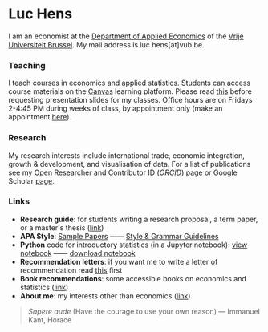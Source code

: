 # Luc Hens

I am an economist at the [Department of Applied Economics](https://www.vub.be/en/about-vub/faculties-institutes-and-campuses/our-faculties/social-sciences-and-solvay-business-school/departments-and-research-groups) of the [Vrije Universiteit Brussel](http://www.vub.ac.be). My mail address is luc.hens[at]vub.be.
<!-- [Department of Applied Economics](http://research.vub.ac.be/applied-economics) -->

### Teaching
I teach courses in economics and applied statistics. Students can access course materials on the [Canvas](https://canvas.vub.be/) learning platform. Please read [this](https://www.wired.com/2003/09/ppt2/) before requesting presentation slides for my classes. Office hours are on Fridays 2-4:45 PM during weeks of class, by appointment only (make an appointment [here](https://calendly.com/luc-hens/)). 
        
### Research
My research interests include international trade, economic integration, growth &amp; development, and visualisation of data. For a list of publications see my Open Researcher and Contributor ID (*ORCID*) [page](https://orcid.org/0000-0003-4881-9317) or Google Scholar [page](https://scholar.google.com/citations?user=x_S_UmwAAAAJ&hl=en).

### Links
* **Research guide**: for students writing a research proposal, a term paper, or a master's thesis ([link](guide.html))
* **APA Style**:  [Sample Papers](https://apastyle.apa.org/style-grammar-guidelines/paper-format/sample-papers)  &mdash;&mdash; [Style &amp; Grammar Guidelines](https://apastyle.apa.org/style-grammar-guidelines)
* **Python** code for introductory statistics (in a Jupyter notebook): [view notebook](https://nbviewer.org/github/luc-hens/luc-hens.github.io/blob/main/statistics_i_using_python.ipynb#)  &mdash;&mdash; [download notebook](statistics_i_using_python.ipynb) 
* **Recommendation letters**: if you want me to write a letter of recommendation read [this](recommendation.html) first 
* **Book recommendations**: some accessible books on economics and statistics ([link](book_recommendations.html))
* **About me**: my interests other than economics ([link](about_me.html))

> *Sapere aude* (Have the courage to use your own reason) &mdash; Immanuel Kant, Horace
